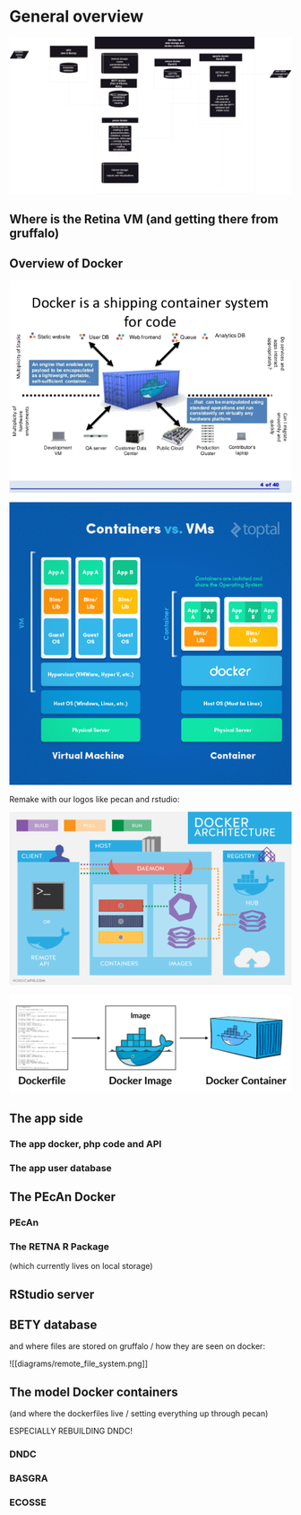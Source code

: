 
# General overview

![](diagrams/transition_pieces.png)



## Where is the Retina VM (and getting there from gruffalo)
## Overview of Docker

![](images/introduction-to-docker-4-638.png)


![](images/20240222134606.jpg)

Remake with our logos like pecan and rstudio:

![](images/20240222135119.png)


![](images/20240222134008.png)


## The app side

### The app docker, php code and API
### The app user database

## The PEcAn Docker

### PEcAn 

### The RETNA R Package
(which currently lives on local storage)
## RStudio server

## BETY database

and where files are stored on gruffalo / how they are seen on docker:

![[diagrams/remote_file_system.png]]

## The model Docker containers
(and where the dockerfiles live / setting everything up through pecan)

ESPECIALLY REBUILDING DNDC!

### DNDC

### BASGRA

### ECOSSE
